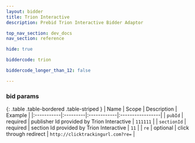```yaml
---
layout: bidder
title: Trion Interactive
description: Prebid Trion Interactive Bidder Adaptor

top_nav_section: dev_docs
nav_section: reference

hide: true

biddercode: trion

biddercode_longer_than_12: false

---
```




### bid params

{: .table .table-bordered .table-striped }
| Name | Scope | Description | Example |
|:-----------|:---------|:------------|:-----------------|
| `pubId` | required | publisher Id provided by Trion Interactive  | `111111` |
| `sectionId` | required | section Id provided by Trion Interactive | `11` |
| `re` | optional | click through redirect | `http://clicktrackingurl.com?re=` |
